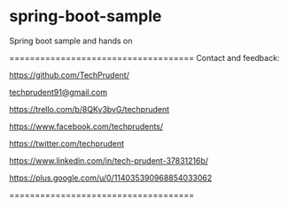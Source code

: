 # spring-boot-sample
Spring boot sample and hands on

====================================
Contact and feedback:

https://github.com/TechPrudent/

techprudent91@gmail.com

https://trello.com/b/8QKy3byG/techprudent

https://www.facebook.com/techprudents/

https://twitter.com/techprudent

https://www.linkedin.com/in/tech-prudent-37831216b/

https://plus.google.com/u/0/114035390968854033062

====================================
